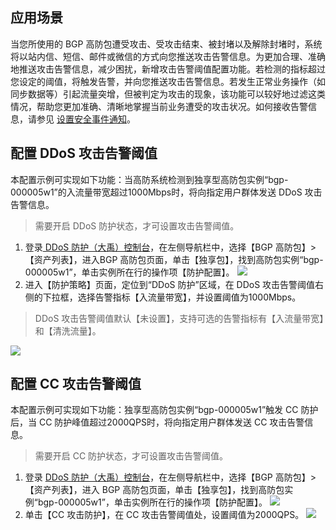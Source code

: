 ## 应用场景
当您所使用的 BGP 高防包遭受攻击、受攻击结束、被封堵以及解除封堵时，系统将以站内信、短信、邮件或微信的方式向您推送攻击告警信息。为更加合理、准确地推送攻击告警信息，减少困扰，新增攻击告警阈值配置功能。若检测的指标超过您设定的阈值，将触发告警，并向您推送攻击告警信息。若发生正常业务操作（如同步数据等）引起流量突增，但被判定为攻击的现象，该功能可以较好地过滤这类情况，帮助您更加准确、清晰地掌握当前业务遭受的攻击状况。如何接收告警信息，请参见 [设置安全事件通知](https://cloud.tencent.com/document/product/1021/31495)。
## 配置 DDoS 攻击告警阈值
本配置示例可实现如下功能：当高防系统检测到独享型高防包实例“bgp-000005w1”的入流量带宽超过1000Mbps时，将向指定用户群体发送 DDoS 攻击告警信息。
>需要开启 DDoS 防护状态，才可设置攻击告警阈值。

1. 登录[ DDoS 防护（大禹）控制台](https://console.cloud.tencent.com/dayu/bgp_v2)，在左侧导航栏中，选择【BGP 高防包】>【资产列表】，进入BGP 高防包页面，单击【独享包】，找到高防包实例“bgp-000005w1”，单击实例所在行的操作项【防护配置】。
![](https://main.qcloudimg.com/raw/2ede4561a7b8cd9c2e9a4468ef8ff5b5.png)
2. 进入【防护策略】页面，定位到“DDoS 防护”区域，在 DDoS 攻击告警阈值右侧的下拉框，选择告警指标【入流量带宽】，并设置阈值为1000Mbps。
>DDoS 攻击告警阈值默认【未设置】，支持可选的告警指标有【入流量带宽】和【清洗流量】。
>
![](https://main.qcloudimg.com/raw/ea0019a1d66fa4de3b69f131199b2f28.png)

## 配置 CC 攻击告警阈值
本配置示例可实现如下功能：独享型高防包实例“bgp-000005w1”触发 CC 防护后，当 CC 防护峰值超过2000QPS时，将向指定用户群体发送 CC 攻击告警信息。
>需要开启 CC 防护状态，才可设置攻击告警阈值。

1. 登录 [DDoS 防护（大禹）控制台](https://console.cloud.tencent.com/dayu/bgp_v2)，在左侧导航栏中，选择【BGP 高防包】>【资产列表】，进入 BGP 高防包页面，单击【独享包】，找到高防包实例“bgp-000005w1”，单击实例所在行的操作项【防护配置】。
![](https://main.qcloudimg.com/raw/eed3a23439f1eac3cbc07f1a35ad2a7e.png)
2. 单击【CC 攻击防护】，在 CC 攻击告警阈值处，设置阈值为2000QPS。
![](https://main.qcloudimg.com/raw/ff070ffa4e34220d929cdceb421c3d81.png)
